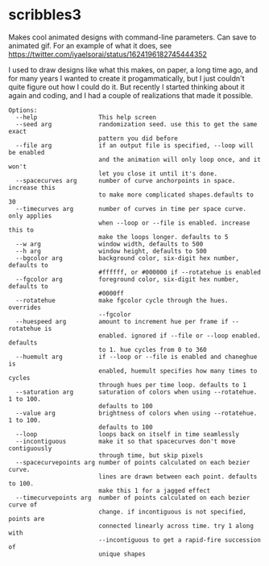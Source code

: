 # scribbles3
Makes cool animated designs with command-line parameters. Can save to animated gif. 
For an example of what it does, see https://twitter.com/iyaelsorai/status/1624196182745444352 

I used to draw designs like what this makes, on paper, a long time ago, and for many years I wanted to create it progammatically, but I just couldn't quite figure out how I could do it. But recently I started thinking about it again and coding, and I had a couple of realizations that made it possible.

```
Options:
  --help                 This help screen
  --seed arg             randomization seed. use this to get the same exact
                         pattern you did before
  --file arg             if an output file is specified, --loop will be enabled
                         and the animation will only loop once, and it won't
                         let you close it until it's done.
  --spacecurves arg      number of curve anchorpoints in space. increase this
                         to make more complicated shapes.defaults to 30
  --timecurves arg       number of curves in time per space curve. only applies
                         when --loop or --file is enabled. increase this to
                         make the loops longer. defaults to 5
  --w arg                window width, defaults to 500
  --h arg                window height, defaults to 500
  --bgcolor arg          background color, six-digit hex number, defaults to
                         #ffffff, or #000000 if --rotatehue is enabled
  --fgcolor arg          foreground color, six-digit hex number, defaults to
                         #0000ff
  --rotatehue            make fgcolor cycle through the hues. overrides
                         --fgcolor
  --huespeed arg         amount to increment hue per frame if --rotatehue is
                         enabled. ignored if --file or --loop enabled. defaults
                         to 1. hue cycles from 0 to 360
  --huemult arg          if --loop or --file is enabled and chaneghue is
                         enabled, huemult specifies how many times to cycles
                         through hues per time loop. defaults to 1
  --saturation arg       saturation of colors when using --rotatehue. 1 to 100.
                         defaults to 100
  --value arg            brightness of colors when using --rotatehue. 1 to 100.
                         defaults to 100
  --loop                 loops back on itself in time seamlessly
  --incontiguous         make it so that spacecurves don't move contiguously
                         through time, but skip pixels
  --spacecurvepoints arg number of points calculated on each bezier curve.
                         lines are drawn between each point. defaults to 100.
                         make this 1 for a jagged effect
  --timecurvepoints arg  number of points calculated on each bezier curve of
                         change. if incontiguous is not specified, points are
                         connected linearly across time. try 1 along with
                         --incontiguous to get a rapid-fire succession of
                         unique shapes
```
